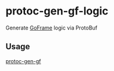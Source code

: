 # protoc-gen-gf-logic
Generate [GoFrame](https://github.com/gogf/gf) logic via ProtoBuf

## Usage
[protoc-gen-gf](https://github.com/zcyc/protoc-gen-gf)